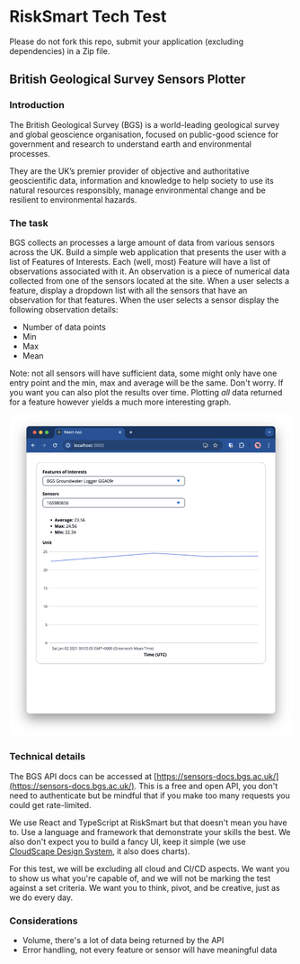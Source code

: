 # RiskSmart Tech Test

Please do not fork this repo, submit your application (excluding dependencies) in a Zip file.

## British Geological Survey Sensors Plotter

### Introduction

The British Geological Survey (BGS) is a world-leading geological survey and global geoscience organisation, focused on public-good science for government and research to understand earth and environmental processes.

They are the UK’s premier provider of objective and authoritative geoscientific data, information and knowledge to help society to use its natural resources responsibly, manage environmental change and be resilient to environmental hazards.

### The task

BGS collects an processes a large amount of data from various sensors across the UK. Build a simple web application that presents the user with a list of Features of Interests. Each (well, most) Feature will have a list of observations associated with it. An observation is a piece of numerical data collected from one of the sensors located at the site. When a user selects a feature, display a dropdown list with all the sensors that have an observation for that features. When the user selects a sensor display the following observation details:

- Number of data points
- Min
- Max
- Mean

Note: not all sensors will have sufficient data, some might only have one entry point and the min, max and average will be the same. Don't worry. If you want you can also plot the results over time. Plotting _all_ data returned for a feature however yields a much more interesting graph.

![An example what the app might look like](Sample.png)

### Technical details

The BGS API docs can be accessed at [https://sensors-docs.bgs.ac.uk/](https://sensors-docs.bgs.ac.uk/). This is a free and open API, you don't need to authenticate but be mindful that if you make too many requests you could get rate-limited.

We use React and TypeScript at RiskSmart but that doesn't mean you have to. Use a language and framework that demonstrate your skills the best. We also don't expect you to build a fancy UI, keep it simple (we use [CloudScape Design System](https://cloudscape.design/), it also does charts).

For this test, we will be excluding all cloud and CI/CD aspects. We want you to show us what you're capable of, and we will not be marking the test against a set criteria. We want you to think, pivot, and be creative, just as we do every day.

### Considerations

- Volume, there's a lot of data being returned by the API
- Error handling, not every feature or sensor will have meaningful data
